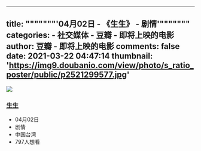 
---
title: """""""'04月02日 - 《生生》 - 剧情'"""""""
categories: 
    - 社交媒体
    - 豆瓣 - 即将上映的电影
author: 豆瓣 - 即将上映的电影
comments: false
date: 2021-03-22 04:47:14
thumbnail: 'https://img9.doubanio.com/view/photo/s_ratio_poster/public/p2521299577.jpg'
---

<div>   
<a class="thumb" href="https://movie.douban.com/subject/27017199/">
                        <img src="https://img9.doubanio.com/view/photo/s_ratio_poster/public/p2521299577.jpg" class referrerpolicy="no-referrer">
                    </a>
                    <div class="intro">
                        <h3>
                            <a href="https://movie.douban.com/subject/27017199/" class>生生</a>
                            <span class="icon"></span>
                        </h3>
                        <ul>
                                <li class="dt">04月02日</li>
                                <li class="dt">剧情</li>
                                <li class="dt">中国台湾</li>
                                <li class="dt last"><span class>797人想看</span></li>
                        </ul>
                    </div>
                  
</div>
            